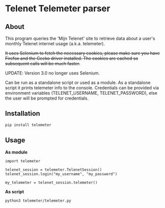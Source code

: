 # Telenet Telemeter parser
## About
This program queries the 'Mijn Telenet' site to retrieve data about a user's monthly Telenet internet usage (a.k.a. telemeter).

~~It uses Selenium to fetch the necessary cookies, please make sure you have Firefox and the Gecko driver installed.
The cookies are cached so subsequent calls will be much faster.~~

UPDATE: Version 3.0 no longer uses Selenium.

Can be run as a standalone script or used as a module.
As a standalone script it prints telemeter info to the console. Credentials can be provided via environment variables (TELENET_USERNAME, TELENET_PASSWORD), else the user will be prompted for credentials.

## Installation
```sh
pip install telemeter
```

## Usage
**As module**
```python3
import telemeter

telenet_session = telemeter.TelenetSession()
telenet_session.login("my_username", "my_password")

my_telemeter = telenet_session.telemeter()
```

**As script**
```sh
python3 telemeter/telemeter.py
```
